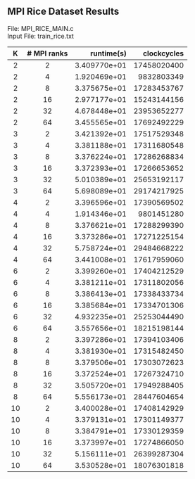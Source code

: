 ## MPI Rice Dataset Results

File: MPI_RICE_MAIN.c  
Input File: train_rice.txt

| K   | # MPI ranks | runtime(s)   | clockcycles      |
| :-: | :---------: | -----------: | ---------------: |
|  2  | 2           | 3.409770e+01 | 17458020400      |
|  2  | 4           | 1.920469e+01 | 9832803349       |
|  2  | 8           | 3.375675e+01 | 17283453767      |
|  2  | 16          | 2.977177e+01 | 15243144156      |
|  2  | 32          | 4.678448e+01 | 23953652277      |
|  2  | 64          | 3.455565e+01 | 17692492229      |
|  3  | 2           | 3.421392e+01 | 17517529348      |
|  3  | 4           | 3.381188e+01 | 17311680548      |
|  3  | 8           | 3.376224e+01 | 17286268834      |
|  3  | 16          | 3.372393e+01 | 17266653652      |
|  3  | 32          | 5.010389e+01 | 25653192117      |
|  3  | 64          | 5.698089e+01 | 29174217925      |
|  4  | 2           | 3.396596e+01 | 17390569502      |
|  4  | 4           | 1.914346e+01 | 9801451280       |
|  4  | 8           | 3.376621e+01 | 17288299390      |
|  4  | 16          | 3.373286e+01 | 17271225154      |
|  4  | 32          | 5.758724e+01 | 29484668222      |
|  4  | 64          | 3.441008e+01 | 17617959060      |
|  6  | 2           | 3.399260e+01 | 17404212529      |
|  6  | 4           | 3.381211e+01 | 17311802056      |
|  6  | 8           | 3.386413e+01 | 17338433734      |
|  6  | 16          | 3.385684e+01 | 17334701306      |
|  6  | 32          | 4.932235e+01 | 25253044490      |
|  6  | 64          | 3.557656e+01 | 18215198144      |
|  8  | 2           | 3.397286e+01 | 17394103406      |
|  8  | 4           | 3.381930e+01 | 17315482450      |
|  8  | 8           | 3.379506e+01 | 17303072623      |
|  8  | 16          | 3.372524e+01 | 17267324710      |
|  8  | 32          | 3.505720e+01 | 17949288405      |
|  8  | 64          | 5.556173e+01 | 28447604654      |
| 10  | 2           | 3.400028e+01 | 17408142929      |
| 10  | 4           | 3.379131e+01 | 17301149377      |
| 10  | 8           | 3.384791e+01 | 17330129359      |
| 10  | 16          | 3.373997e+01 | 17274866050      |
| 10  | 32          | 5.156111e+01 | 26399287304      |
| 10  | 64          | 3.530528e+01 | 18076301818      |
